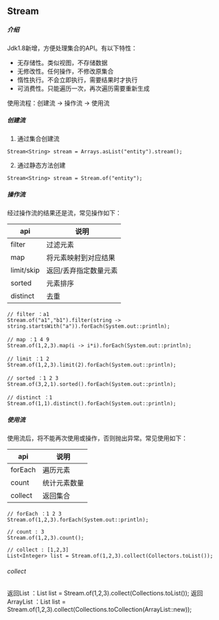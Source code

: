Stream
-

##### 介绍

Jdk1.8新增，方便处理集合的API。有以下特性：

- 无存储性。类似视图，不存储数据
- 无修改性。任何操作，不修改原集合
- 惰性执行。不会立即执行，需要结果时才执行
- 可消费性。只能遍历一次，再次遍历需要重新生成

使用流程：创建流 -> 操作流 -> 使用流

##### 创建流

1. 通过集合创建流

```
Stream<String> stream = Arrays.asList("entity").stream(); 
```

2. 通过静态方法创建

```
Stream<String> stream = Stream.of("entity");
```

##### 操作流

经过操作流的结果还是流，常见操作如下：

|api|说明|
|---|---|
|filter|过滤元素|
|map|将元素映射到对应结果|
|limit/skip|返回/丢弃指定数量元素|
|sorted|元素排序|
|distinct|去重|


```
// filter ：a1
Stream.of("a1","b1").filter(string -> string.startsWith("a")).forEach(System.out::println);

// map ：1 4 9
Stream.of(1,2,3).map(i -> i*i).forEach(System.out::println);

// limit ：1 2
Stream.of(1,2,3).limit(2).forEach(System.out::println);

// sorted ：1 2 3
Stream.of(3,2,1).sorted().forEach(System.out::println);

// distinct ：1
Stream.of(1,1).distinct().forEach(System.out::println);
```

##### 使用流

使用流后，将不能再次使用或操作，否则抛出异常。常见使用如下：

|api|说明|
|---|---|
|forEach|遍历元素|
|count|统计元素数量|
|collect|返回集合|

```
// forEach ：1 2 3
Stream.of(1,2,3).forEach(System.out::println);

// count : 3
Stream.of(1,2,3).count();

// collect : [1,2,3]
List<Integer> list = Stream.of(1,2,3).collect(Collectors.toList()); 
```

###### collect

返回List ：List<Integer> list = Stream.of(1,2,3).collect(Collections.toList());
返回ArrayList ：List<Integer> list = Stream.of(1,2,3).collect(Collections.toCollection(ArrayList::new));
